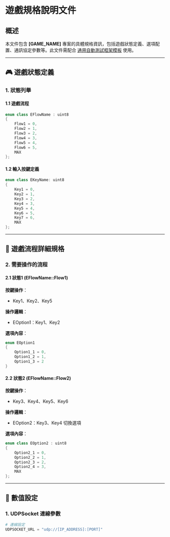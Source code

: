 # 遊戲規格說明文件

## 概述

本文件包含 **[GAME_NAME]** 專案的具體規格資訊，包括遊戲狀態定義、選項配置、通訊協定參數等。此文件需配合 [通用自動測試框架模板](./AutoTest_Framework_Template.md) 使用。

---

## 🎮 遊戲狀態定義

### 1. 狀態列舉 
#### 1.1 遊戲流程 

```cpp
enum class EFlowName : uint8
{
    Flow1 = 0,
    Flow2 = 1,
    Flow3 = 2,
    Flow4 = 3,
    Flow5 = 4,
    Flow6 = 5,
    MAX
};
```

#### 1.2 輸入按鍵定義

```cpp
enum class EKeyName: uint8
{
    Key1 = 0,
    Key2 = 1,
    Key3 = 2,
    Key4 = 3,
    Key5 = 4,
    Key6 = 5,
    Key7 = 6,
    MAX
};
```

---

## 🎯 遊戲流程詳細規格

### 2. 需要操作的流程

#### 2.1 狀態1 (EFlowName::Flow1)

**按鍵操作**：
- Key1、Key2、Key5

**操作邏輯**：
- EOption1：Key1、Key2 

**選項內容**：
```cpp
enum EOption1
{
    Option1_1 = 0,
    Option1_2 = 1,
    Option1_3 = 2
}
```

#### 2.2 狀態2 (EFlowName::Flow2)

**按鍵操作**：
- Key3、Key4、Key5、Key6

**操作邏輯**：
- EOption2：Key3、Key4 切換選項

**選項內容**：
```cpp
enum class EOption2 : uint8
{
    Option2_1 = 0,
    Option2_2 = 1,
    Option2_3 = 2,
    Option2_4 = 3,
    MAX
};
```

---

## 🔌 數值設定

### 1. UDPSocket 連線參數

```python
# 連線設定
UDPSOCKET_URL = "udp://[IP_ADDRESS]:[PORT]"
```


